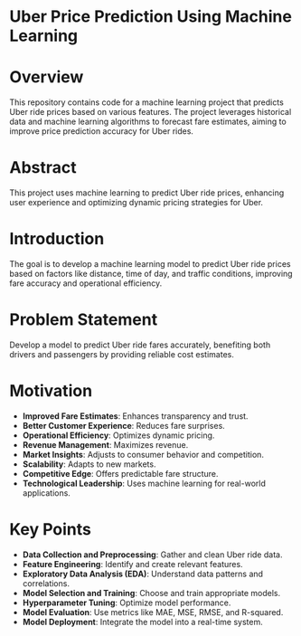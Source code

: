 # Uber Price Prediction Using Machine Learning
# Overview
This repository contains code for a machine learning project that predicts Uber ride prices based on various features. The project leverages historical data and machine learning algorithms to forecast fare estimates, aiming to improve price prediction accuracy for Uber rides.

# Abstract
This project uses machine learning to predict Uber ride prices, enhancing user experience and optimizing dynamic pricing strategies for Uber.

# Introduction
The goal is to develop a machine learning model to predict Uber ride prices based on factors like distance, time of day, and traffic conditions, improving fare accuracy and operational efficiency.

# Problem Statement
Develop a model to predict Uber ride fares accurately, benefiting both drivers and passengers by providing reliable cost estimates.

# Motivation
- **Improved Fare Estimates**: Enhances transparency and trust.
- **Better Customer Experience**: Reduces fare surprises.
- **Operational Efficiency**: Optimizes dynamic pricing.
- **Revenue Management**: Maximizes revenue.
- **Market Insights**: Adjusts to consumer behavior and competition.
- **Scalability**: Adapts to new markets.
- **Competitive Edge**: Offers predictable fare structure.
- **Technological Leadership**: Uses machine learning for real-world applications.

# Key Points
- **Data Collection and Preprocessing**: Gather and clean Uber ride data.
- **Feature Engineering**: Identify and create relevant features.
- **Exploratory Data Analysis (EDA)**: Understand data patterns and correlations.
- **Model Selection and Training**: Choose and train appropriate models.
- **Hyperparameter Tuning**: Optimize model performance.
- **Model Evaluation**: Use metrics like MAE, MSE, RMSE, and R-squared.
- **Model Deployment**: Integrate the model into a real-time system.
